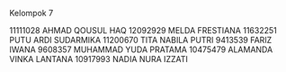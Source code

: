 Kelompok 7

11111028 AHMAD QOUSUL HAQ
12092929 MELDA FRESTIANA
11632251 PUTU ARDI SUDARMIKA
11200670 TITA NABILA PUTRI
9413539 FARIZ IWANA
9608357 MUHAMMAD YUDA PRATAMA
10475479 ALAMANDA VINKA LANTANA
10917993 NADIA NURA IZZATI
